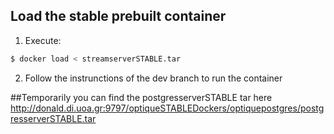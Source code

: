 ## Load the stable prebuilt container
1. Execute:
```bash
$ docker load < streamserverSTABLE.tar
```
2. Follow the instrunctions of the dev branch to run the container

##Temporarily you can find the postgresserverSTABLE tar here http://donald.di.uoa.gr:9797/optiqueSTABLEDockers/optiquepostgres/postgresserverSTABLE.tar
